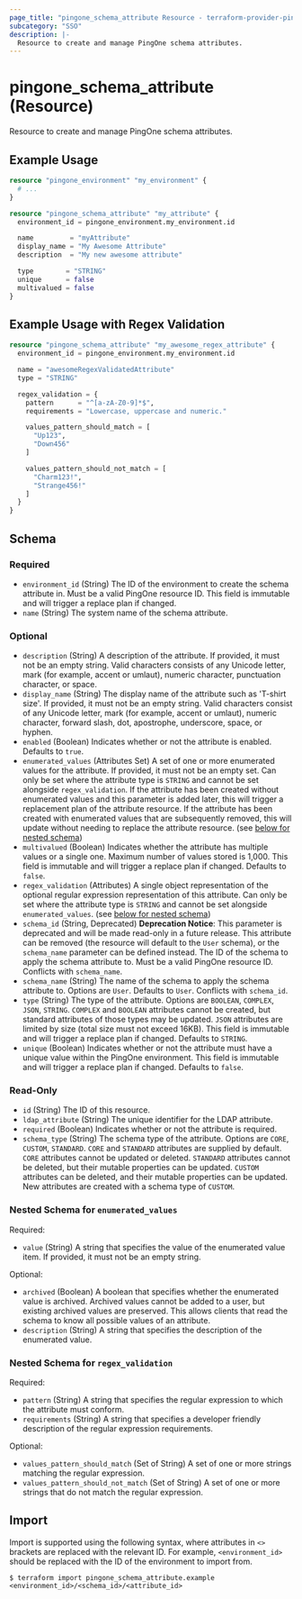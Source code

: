 ```yaml
---
page_title: "pingone_schema_attribute Resource - terraform-provider-pingone"
subcategory: "SSO"
description: |-
  Resource to create and manage PingOne schema attributes.
---
```


# pingone_schema_attribute (Resource)

Resource to create and manage PingOne schema attributes.

## Example Usage

```terraform
resource "pingone_environment" "my_environment" {
  # ...
}

resource "pingone_schema_attribute" "my_attribute" {
  environment_id = pingone_environment.my_environment.id

  name         = "myAttribute"
  display_name = "My Awesome Attribute"
  description  = "My new awesome attribute"

  type        = "STRING"
  unique      = false
  multivalued = false
}
```

## Example Usage with Regex Validation

```terraform
resource "pingone_schema_attribute" "my_awesome_regex_attribute" {
  environment_id = pingone_environment.my_environment.id

  name = "awesomeRegexValidatedAttribute"
  type = "STRING"

  regex_validation = {
    pattern      = "^[a-zA-Z0-9]*$",
    requirements = "Lowercase, uppercase and numeric."

    values_pattern_should_match = [
      "Up123",
      "Down456"
    ]

    values_pattern_should_not_match = [
      "Charm123!",
      "Strange456!"
    ]
  }
}
```

<!-- schema generated by tfplugindocs -->
## Schema

### Required

- `environment_id` (String) The ID of the environment to create the schema attribute in.  Must be a valid PingOne resource ID.  This field is immutable and will trigger a replace plan if changed.
- `name` (String) The system name of the schema attribute.

### Optional

- `description` (String) A description of the attribute. If provided, it must not be an empty string. Valid characters consists of any Unicode letter, mark (for example, accent or umlaut), numeric character, punctuation character, or space.
- `display_name` (String) The display name of the attribute such as 'T-shirt size'. If provided, it must not be an empty string. Valid characters consist of any Unicode letter, mark (for example, accent or umlaut), numeric character, forward slash, dot, apostrophe, underscore, space, or hyphen.
- `enabled` (Boolean) Indicates whether or not the attribute is enabled.  Defaults to `true`.
- `enumerated_values` (Attributes Set) A set of one or more enumerated values for the attribute. If provided, it must not be an empty set.  Can only be set where the attribute type is `STRING` and cannot be set alongside `regex_validation`.  If the attribute has been created without enumerated values and this parameter is added later, this will trigger a replacement plan of the attribute resource.  If the attribute has been created with enumerated values that are subsequently removed, this will update without needing to replace the attribute resource. (see [below for nested schema](#nestedatt--enumerated_values))
- `multivalued` (Boolean) Indicates whether the attribute has multiple values or a single one. Maximum number of values stored is 1,000.  This field is immutable and will trigger a replace plan if changed.  Defaults to `false`.
- `regex_validation` (Attributes) A single object representation of the optional regular expression representation of this attribute.  Can only be set where the attribute type is `STRING` and cannot be set alongside `enumerated_values`. (see [below for nested schema](#nestedatt--regex_validation))
- `schema_id` (String, Deprecated) **Deprecation Notice**: This parameter is deprecated and will be made read-only in a future release.  This attribute can be removed (the resource will default to the `User` schema), or the `schema_name` parameter can be defined instead.  The ID of the schema to apply the schema attribute to.  Must be a valid PingOne resource ID.  Conflicts with `schema_name`.
- `schema_name` (String) The name of the schema to apply the schema attribute to.  Options are `User`.  Defaults to `User`.  Conflicts with `schema_id`.
- `type` (String) The type of the attribute.  Options are `BOOLEAN`, `COMPLEX`, `JSON`, `STRING`.  `COMPLEX` and `BOOLEAN` attributes cannot be created, but standard attributes of those types may be updated. `JSON` attributes are limited by size (total size must not exceed 16KB).  This field is immutable and will trigger a replace plan if changed.  Defaults to `STRING`.
- `unique` (Boolean) Indicates whether or not the attribute must have a unique value within the PingOne environment.  This field is immutable and will trigger a replace plan if changed.  Defaults to `false`.

### Read-Only

- `id` (String) The ID of this resource.
- `ldap_attribute` (String) The unique identifier for the LDAP attribute.
- `required` (Boolean) Indicates whether or not the attribute is required.
- `schema_type` (String) The schema type of the attribute.  Options are `CORE`, `CUSTOM`, `STANDARD`.  `CORE` and `STANDARD` attributes are supplied by default. `CORE` attributes cannot be updated or deleted. `STANDARD` attributes cannot be deleted, but their mutable properties can be updated. `CUSTOM` attributes can be deleted, and their mutable properties can be updated. New attributes are created with a schema type of `CUSTOM`.

<a id="nestedatt--enumerated_values"></a>
### Nested Schema for `enumerated_values`

Required:

- `value` (String) A string that specifies the value of the enumerated value item. If provided, it must not be an empty string.

Optional:

- `archived` (Boolean) A boolean that specifies whether the enumerated value is archived. Archived values cannot be added to a user, but existing archived values are preserved. This allows clients that read the schema to know all possible values of an attribute.
- `description` (String) A string that specifies the description of the enumerated value.


<a id="nestedatt--regex_validation"></a>
### Nested Schema for `regex_validation`

Required:

- `pattern` (String) A string that specifies the regular expression to which the attribute must conform.
- `requirements` (String) A string that specifies a developer friendly description of the regular expression requirements.

Optional:

- `values_pattern_should_match` (Set of String) A set of one or more strings matching the regular expression.
- `values_pattern_should_not_match` (Set of String) A set of one or more strings that do not match the regular expression.

## Import

Import is supported using the following syntax, where attributes in `<>` brackets are replaced with the relevant ID.  For example, `<environment_id>` should be replaced with the ID of the environment to import from.

```shell
$ terraform import pingone_schema_attribute.example <environment_id>/<schema_id>/<attribute_id>
```
